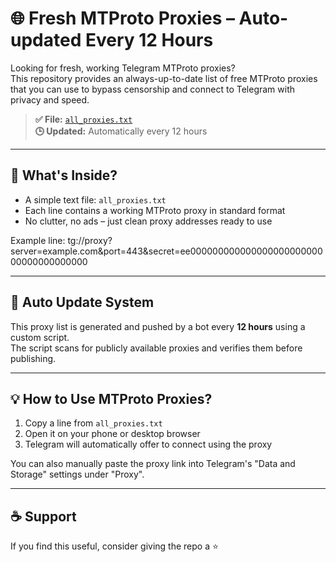# 🌐 Fresh MTProto Proxies – Auto-updated Every 12 Hours

Looking for fresh, working Telegram MTProto proxies?  
This repository provides an always-up-to-date list of free MTProto proxies that you can use to bypass censorship and connect to Telegram with privacy and speed.

> **✅ File:** [`all_proxies.txt`](https://raw.githubusercontent.com/SoliSpirit/mtproto/master/all_proxies.txt)  
> **🕒 Updated:** Automatically every 12 hours

---

## 📄 What's Inside?

- A simple text file: `all_proxies.txt`
- Each line contains a working MTProto proxy in standard format
- No clutter, no ads – just clean proxy addresses ready to use

Example line:
tg://proxy?server=example.com&port=443&secret=ee00000000000000000000000000000000000000


---

## 🔄 Auto Update System

This proxy list is generated and pushed by a bot every **12 hours** using a custom script.  
The script scans for publicly available proxies and verifies them before publishing.

---

## 💡 How to Use MTProto Proxies?

1. Copy a line from `all_proxies.txt`
2. Open it on your phone or desktop browser
3. Telegram will automatically offer to connect using the proxy

You can also manually paste the proxy link into Telegram's "Data and Storage" settings under "Proxy".

---

## ☕ Support

If you find this useful, consider giving the repo a ⭐️  
